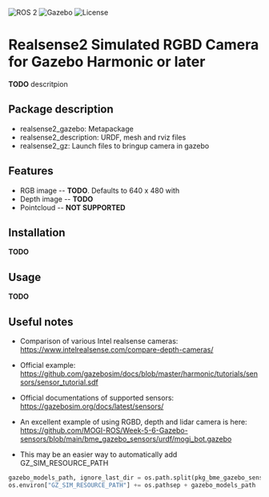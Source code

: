 ![ROS 2](https://img.shields.io/badge/ROS%202-Jazzy-blue)
![Gazebo](https://img.shields.io/badge/Gazebo-Harmonic-orange)
![License](https://img.shields.io/badge/License-Apache%202.0-green)
#  Realsense2 Simulated RGBD Camera for Gazebo Harmonic or later

**TODO** descritpion

## Package description

* realsense2_gazebo: Metapackage
* realsense2_description: URDF, mesh and rviz files 
* realsense2_gz: Launch files to bringup camera in gazebo

## Features

* RGB image -- **TODO**. Defaults to 640 x 480 with 
* Depth image -- **TODO**
* Pointcloud -- **NOT SUPPORTED**


## Installation

**TODO**

## Usage

**TODO**


## Useful notes

* Comparison of various Intel realsense cameras: https://www.intelrealsense.com/compare-depth-cameras/
* Official example: https://github.com/gazebosim/docs/blob/master/harmonic/tutorials/sensors/sensor_tutorial.sdf
* Official documentations of supported sensors: https://gazebosim.org/docs/latest/sensors/
* An excellent example of using RGBD, depth and lidar camera is here: https://github.com/MOGI-ROS/Week-5-6-Gazebo-sensors/blob/main/bme_gazebo_sensors/urdf/mogi_bot.gazebo

* This may be an easier way to automatically add GZ_SIM_RESOURCE_PATH

```python
gazebo_models_path, ignore_last_dir = os.path.split(pkg_bme_gazebo_sensors)
os.environ["GZ_SIM_RESOURCE_PATH"] += os.pathsep + gazebo_models_path
```